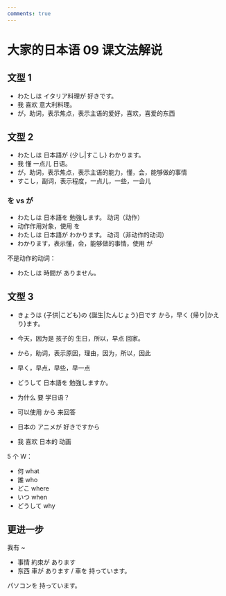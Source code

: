 ```yaml
---
comments: true
---
```


# 大家的日本语 09 课文法解说

## 文型 1

- わたしは イタリア料理が 好きです。
- 我 喜欢 意大利料理。
- が，助词，表示焦点，表示主语的爱好，喜欢，喜爱的东西

## 文型 2

- わたしは 日本語が {少し|すこし} わかります。
- 我 懂 一点儿 日语。
- が，助词，表示焦点，表示主语的能力，懂，会，能够做的事情
- すこし，副词，表示程度，一点儿，一些，一会儿

### を vs が

- わたしは 日本語を 勉強します。  动词（动作）
- 动作作用对象，使用 を
- わたしは 日本語が わかります。  动词（非动作的动词）
- わかります，表示懂，会，能够做的事情，使用 が

不是动作的动词：

- わたしは 時間が ありません。

## 文型 3

- きょうは {子供|こども}の {誕生|たんじょう}日です から，早く {帰り|かえり}ます。
- 今天，因为是 孩子的 生日，所以，早点 回家。
- から，助词，表示原因，理由，因为，所以，因此
- 早く，早点，早些，早一点


- どうして 日本語を 勉強しますか。
- 为什么 要 学日语？
- 可以使用 から 来回答
- 日本の アニメが 好きですから
- 我 喜欢 日本的 动画

5 个 W：

- 何  what
- 誰  who
- どこ  where
- いつ  when
- どうして  why

## 更进一步

我有 ~ 

- 事情  約束が あります
- 东西  車が あります  / 車を 持っています。

パソコンを 持っています。


